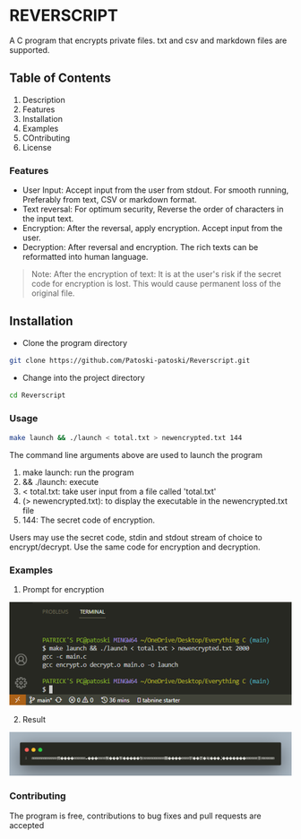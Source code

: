 # REVERSCRIPT

A C program that encrypts private files. txt and csv and markdown files are supported.

## Table of Contents
1. Description
2. Features
3. Installation
4. Examples
5. COntributing
6. License


### Features
* User Input: Accept input from the user from stdout. For smooth running, Preferably from text, CSV or markdown format.
* Text reversal: For optimum security, Reverse the order of characters in the input text.
* Encryption: After the reversal, apply encryption. Accept input from the user.
* Decryption: After reversal and encryption. The rich texts can be reformatted into human language.

> Note: After the encryption of text: It is at the user's risk if the secret code for encryption is lost. This would cause permanent loss of the original file.

## Installation

* Clone the program directory

```bash
git clone https://github.com/Patoski-patoski/Reverscript.git 
```

* Change into the project directory
```bash
cd Reverscript
```

### Usage
```bash
make launch && ./launch < total.txt > newencrypted.txt 144
```
 The command line arguments above are used to launch the program
 1. make launch: run the program
 2. && ./launch: execute
 3. < total.txt: take user input from a file called 'total.txt'
4. (> newencrypted.txt): to display the executable in the newencrypted.txt file
 5. 144: The secret code of encryption. 

Users may use the secret code, stdin and stdout stream
of choice to encrypt/decrypt. Use the same code for encryption and decryption.


### Examples 
1. Prompt for encryption
   
![terminal display](./resources/my%20main.png)

2. Result
   
![encryption display](./resources/encrypt.png)

### Contributing
The program is free, contributions to bug fixes and pull requests are accepted
